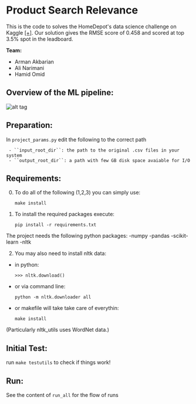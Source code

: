 Product Search Relevance
========================

This is the code to solves the HomeDepot's data science challenge on Kaggle
 [[+]](https://www.kaggle.com/c/home-depot-product-search-relevance).
 Our solution gives the RMSE score of 0.458 and scored at top 3.5% 
 spot in the leadboard. 

**Team:**

* Arman Akbarian
* Ali Narimani
* Hamid Omid

Overview of the ML pipeline:
---------------------------

![alt tag](https://github.com/rmanak/search_relevance/blob/master/img/ML_homedepot.png)



Preparation:
-----------

In ``project_params.py`` edit the following to the correct path

     - ``input_root_dir``: the path to the original .csv files in your system
     - ``output_root_dir``: a path with few GB disk space avaiable for I/O

Requirements:
-------------

0) To do all of the following (1,2,3) you can simply use:

    ``make install``

1) To install the required packages execute:

    ``pip install -r requirements.txt``

The project needs the following python packages:
   -numpy
   -pandas
   -scikit-learn
   -nltk

2) You may also need to install nltk data:

  - in python:

    ``>>> nltk.download()``

  - or via command line:

    ``python -m nltk.downloader all``

  - or makefile will take take care of everythin:

    ``make install``

(Particularly nltk_utils uses WordNet data.)


Initial Test:
-------------

run ``make testutils`` to check if things work!




Run:
----

See the content of ``run_all`` for the flow of runs

